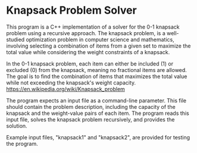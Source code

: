 # Knapsack Problem Solver

This program is a C++ implementation of a solver for the 0-1 knapsack problem using a recursive approach. The knapsack problem, is a well-studied optimization problem in computer science and mathematics, involving selecting a combination of items from a given set to maximize the total value while considering the weight constraints of a knapsack.

In the 0-1 knapsack problem, each item can either be included (1) or excluded (0) from the knapsack,
meaning no fractional items are allowed. The goal is to find the combination of items that maximizes
the total value while not exceeding the knapsack's weight capacity. https://en.wikipedia.org/wiki/Knapsack_problem

The program expects an input file as a command-line parameter. This file should contain the problem
description, including the capacity of the knapsack and the weight-value pairs of each item. The
program reads this input file, solves the knapsack problem recursively, and provides the solution.

Example input files, "knapsack1" and "knapsack2", are provided for testing the program.